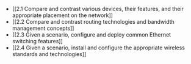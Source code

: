 
- [[2.1 Compare and contrast various devices, their features, and their appropriate placement on the network]]
- [[2.2 Compare and contrast routing technologies and bandwidth management concepts]]
- [[2.3 Given a scenario, configure and deploy common Ethernet switching features]]
- [[2.4 Given a scenario, install and configure the appropriate wireless standards and technologies]]

